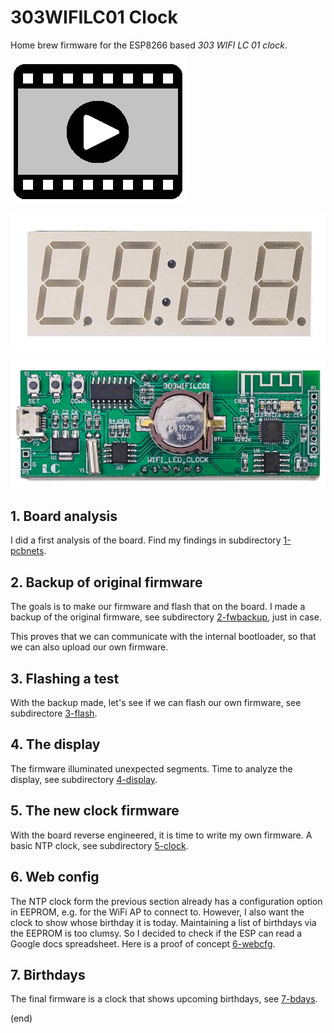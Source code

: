 # 303WIFILC01 Clock

Home brew firmware for the ESP8266 based _303 WIFI LC 01 clock_.

[![Video](video.png)](https://youtu.be/UseIozlsI0w)

![front](1-pcbnets/front.jpg)

![back](1-pcbnets/pcb.png)


## 1. Board analysis

I did a first analysis of the board.
Find my findings in subdirectory [1-pcbnets](1-pcbnets).


## 2. Backup of original firmware

The goals is to make our firmware and flash that on the board.
I made a backup of the original firmware, see subdirectory [2-fwbackup](2-fwbackup), just in case.

This proves that we can communicate with the internal bootloader, so that we can also upload our own firmware.


## 3. Flashing a test

With the backup made, let's see if we can flash our own firmware, see subdirectore
[3-flash](3-flash).


## 4. The display

The firmware illuminated unexpected segments. Time to analyze the display,
see subdirectory [4-display](4-display).


## 5. The new clock firmware

With the board reverse engineered, it is time to write my own firmware.
A basic NTP clock, see subdirectory [5-clock](5-clock).


## 6. Web config

The NTP clock form the previous section already has a configuration option in EEPROM, e.g. for the WiFi AP to connect to.
However, I also want the clock to show whose birthday it is today. Maintaining a list of birthdays via the EEPROM is too clumsy.
So I decided to check if the ESP can read a Google docs spreadsheet. Here is a proof of concept [6-webcfg](6-webcfg).


## 7. Birthdays

The final firmware is a clock that shows upcoming birthdays, see [7-bdays](7-bdays).


(end)

